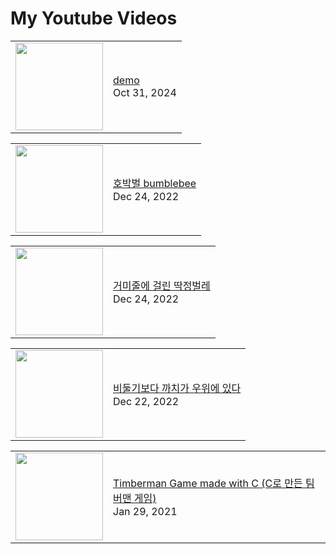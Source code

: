 # My Youtube Videos
<!-- BLOG-POST-LIST:START --><table><tr><td><a href="https://www.youtube.com/watch?v=SB6WYvkoR4E"><img width="140px" src="https://i.ytimg.com/vi/SB6WYvkoR4E/mqdefault.jpg"></a></td>
<td><a href="https://www.youtube.com/watch?v=SB6WYvkoR4E">demo</a><br/>Oct 31, 2024</td></tr></table>
<table><tr><td><a href="https://www.youtube.com/watch?v=aBJEJ-AqUHI"><img width="140px" src="https://i.ytimg.com/vi/aBJEJ-AqUHI/mqdefault.jpg"></a></td>
<td><a href="https://www.youtube.com/watch?v=aBJEJ-AqUHI">호박벌 bumblebee</a><br/>Dec 24, 2022</td></tr></table>
<table><tr><td><a href="https://www.youtube.com/watch?v=Ok1NuPSPeA0"><img width="140px" src="https://i.ytimg.com/vi/Ok1NuPSPeA0/mqdefault.jpg"></a></td>
<td><a href="https://www.youtube.com/watch?v=Ok1NuPSPeA0">거미줄에 걸린 딱정벌레</a><br/>Dec 24, 2022</td></tr></table>
<table><tr><td><a href="https://www.youtube.com/watch?v=eAZ-gIy4DKs"><img width="140px" src="https://i.ytimg.com/vi/eAZ-gIy4DKs/mqdefault.jpg"></a></td>
<td><a href="https://www.youtube.com/watch?v=eAZ-gIy4DKs">비둘기보다 까치가 우위에 있다</a><br/>Dec 22, 2022</td></tr></table>
<table><tr><td><a href="https://www.youtube.com/watch?v=RzBsT9iu_lE"><img width="140px" src="https://i.ytimg.com/vi/RzBsT9iu_lE/mqdefault.jpg"></a></td>
<td><a href="https://www.youtube.com/watch?v=RzBsT9iu_lE">Timberman Game made with C &lpar;C로 만든 팀버맨 게임&rpar;</a><br/>Jan 29, 2021</td></tr></table>
<!-- BLOG-POST-LIST:END -->
